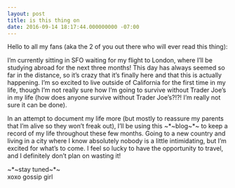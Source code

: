 ```yaml
---
layout: post
title: is this thing on
date: 2016-09-14 18:17:44.000000000 -07:00
---
```

Hello to all my fans (aka the 2 of you out there who will ever read this thing):

I’m currently sitting in SFO waiting for my flight to London, where I’ll be studying abroad for the next three months! This day has always seemed so far in the distance, so it’s crazy that it’s finally here and that this is actually happening. I’m so excited to live outside of California for the first time in my life, though I’m not really sure how I’m going to survive without Trader Joe’s in my life (how does anyone survive without Trader Joe’s?!?! I’m really not sure it can be done).

In an attempt to document my life more (but mostly to reassure my parents that I’m alive so they won’t freak out), I’ll be using this ~*~blog~*~ to keep a record of my life throughout these few months. Going to a new country and living in a city where I know absolutely nobody is a little intimidating, but I’m excited for what’s to come. I feel so lucky to have the opportunity to travel, and I definitely don’t plan on wasting it!

~*~stay tuned~*~<br/>
xoxo gossip girl
